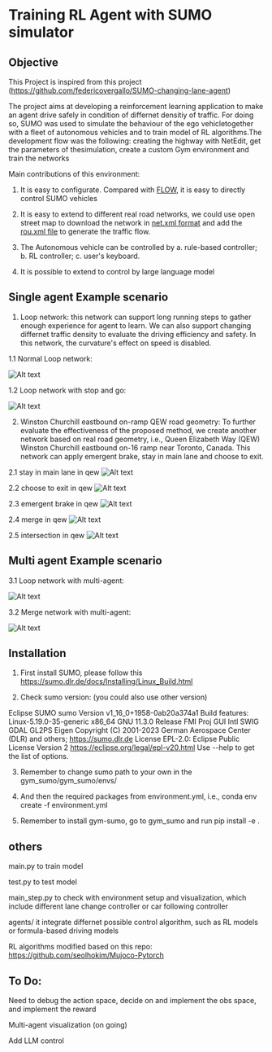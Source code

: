 # Training RL Agent with SUMO simulator

## Objective

This Project is inspired  from this project (https://github.com/federicovergallo/SUMO-changing-lane-agent) 

The project aims at developing a reinforcement learning application to make an agent drive safely in condition of differnet densitiy of traffic. For doing so, SUMO was used to simulate the behaviour of the ego vehicletogether with a fleet of autonomous vehicles and to train model of RL algorithms.The development flow was the following: creating the highway with NetEdit, get the parameters of thesimulation, create a custom Gym environment and train the networks

Main contributions of this environment:

1. It is easy to configurate. Compared with [FLOW](https://github.com/flow-project/flow), it is easy to directly control SUMO vehicles

2. It is easy to extend to different real road networks, we could use open street map to download the network in [net.xml format](https://wiki.openstreetmap.org/wiki/OSM_XML) and add the [rou.xml file](https://sumo.dlr.de/docs/Tools/Routes.html) to generate the traffic flow.

3. The Autonomous vehicle can be controlled by a. rule-based controller; b. RL controller; c. user's keyboard. 

4. It is possible to extend to control by large language model


## Single agent Example scenario

1. Loop network: this network can support long running steps to gather enough experience for agent to learn. We can also support changing differnet traffic density to evaluate the driving efficiency and safety. In this network, the curvature's effect on speed is disabled.

1.1 Normal Loop network:

![Alt text](figures/loop.gif?raw=true "Loop network Traffic scenario. Red vehicle is the AV agent")


1.2 Loop network with stop and go:

![Alt text](figures/loopstopandgo.gif?raw=true "Loop network Traffic scenario with stop and go. Red vehicle is the AV agent")


2. Winston Churchill eastbound on-ramp QEW road geometry: To further evaluate the effectiveness of the proposed method, we create another network based on real road geometry, i.e., Queen Elizabeth Way (QEW) Winston Churchill eastbound on-16 ramp near Toronto, Canada. This network can apply emergent brake, stay in main lane and choose to exit.

2.1 stay in main lane in qew
![Alt text](figures/stay-main-lane-qew.gif?raw=true "qew network Traffic scenario with goal as stay in main lane. Red vehicle is the AV agent")

2.2 choose to exit in qew
![Alt text](figures/exit-qew.gif?raw=true "qew network Traffic scenario with goal as choose to exit the network. Red vehicle is the AV agent")

2.3 emergent brake in qew
![Alt text](figures/emergent-brake-qew.gif?raw=true "qew network Traffic scenario with emergent brake. Red vehicle is the AV agent")

2.4 merge in qew
![Alt text](figures/mergeqew.gif?raw=true "qew network Traffic scenario with merge case. Red vehicle is the AV agent")

2.5 intersection in qew
![Alt text](figures/intersectionqew.gif?raw=true "qew network Traffic scenario with intersection case. Red vehicle is the AV agent")


## Multi agent Example scenario

3.1  Loop network with multi-agent:

![Alt text](figures/multi-agent-loop.gif?raw=true "Loop network with multi-agent Traffic scenario. Red vehicle is the AV agent")


3.2  Merge network with multi-agent:

![Alt text](figures/multi-agent-merge.gif?raw=true "merge network with multi-agent Traffic scenario. Red vehicle is the AV agent")



## Installation
1. First install SUMO, please follow this  https://sumo.dlr.de/docs/Installing/Linux_Build.html

2. Check sumo version: (you could also use other version)

Eclipse SUMO sumo Version v1_16_0+1958-0ab20a374a1
 Build features: Linux-5.19.0-35-generic x86_64 GNU 11.3.0 Release FMI Proj GUI Intl SWIG GDAL GL2PS Eigen
 Copyright (C) 2001-2023 German Aerospace Center (DLR) and others; https://sumo.dlr.de
 License EPL-2.0: Eclipse Public License Version 2 <https://eclipse.org/legal/epl-v20.html>
 Use --help to get the list of options.

3. Remember to change sumo path to your own in the gym_sumo/gym_sumo/envs/

4. And then the required packages from environment.yml, i.e., conda env create -f environment.yml

5. Remember to install gym-sumo, go to gym_sumo and run pip install -e .

## others
main.py to train model

test.py to test model

main_step.py to check with environment setup and visualization, which include different lane change controller or car following controller

agents/ it integrate differnet possible control algorithm, such as RL models or formula-based driving models

RL algorithms modified based on this repo: https://github.com/seolhokim/Mujoco-Pytorch 

## To Do:

Need to debug the action space, decide on and implement the obs space, and implement the reward

Multi-agent visualization (on going)

Add LLM control
